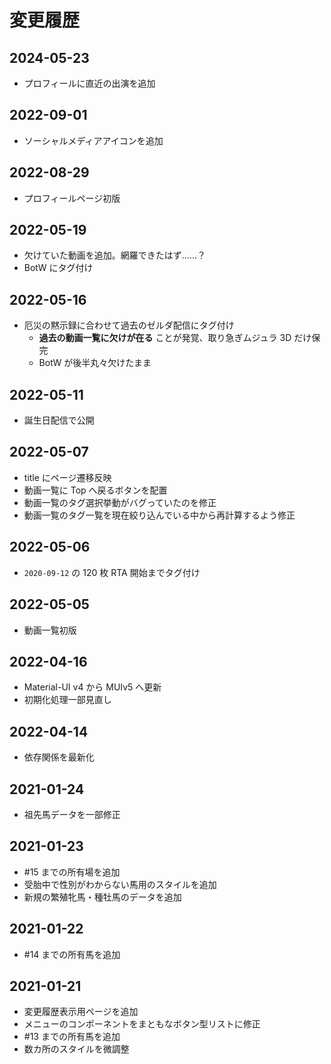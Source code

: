 # 変更履歴

## 2024-05-23

- プロフィールに直近の出演を追加

## 2022-09-01

- ソーシャルメディアアイコンを追加

## 2022-08-29

- プロフィールページ初版

## 2022-05-19

- 欠けていた動画を追加。網羅できたはず……？
- BotW にタグ付け

## 2022-05-16

- 厄災の黙示録に合わせて過去のゼルダ配信にタグ付け
  - **過去の動画一覧に欠けが在る** ことが発覚、取り急ぎムジュラ 3D だけ保完
  - BotW が後半丸々欠けたまま

## 2022-05-11

- 誕生日配信で公開

## 2022-05-07

- title にページ遷移反映
- 動画一覧に Top へ戻るボタンを配置
- 動画一覧のタグ選択挙動がバグっていたのを修正
- 動画一覧のタグ一覧を現在絞り込んでいる中から再計算するよう修正

## 2022-05-06

- `2020-09-12` の 120 枚 RTA 開始までタグ付け

## 2022-05-05

- 動画一覧初版

## 2022-04-16

- Material-UI v4 から MUIv5 へ更新
- 初期化処理一部見直し

## 2022-04-14

- 依存関係を最新化

## 2021-01-24

- 祖先馬データを一部修正

## 2021-01-23

- #15 までの所有場を追加
- 受胎中で性別がわからない馬用のスタイルを追加
- 新規の繁殖牝馬・種牡馬のデータを追加

## 2021-01-22

- #14 までの所有馬を追加

## 2021-01-21

- 変更履歴表示用ページを追加
- メニューのコンポーネントをまともなボタン型リストに修正
- #13 までの所有馬を追加
- 数カ所のスタイルを微調整
